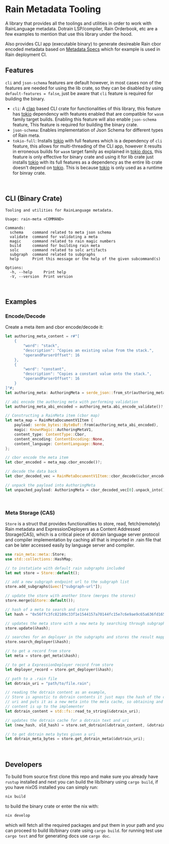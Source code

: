 # Rain Metadata Tooling
A library that provides all the toolings and utilities in order to work with RainLanguage metadata. Dotrain LSP/compiler, Rain Orderbook, etc are a few examples to mention that use this library under the hood.

Also provides CLI app (executable binary) to generate desireable Rain cbor encoded metadata based on [Metadata Specs](https://github.com/rainprotocol/specs/blob/main/metadata-v1.md) which for example is used in Rain deployment CI.
<br>

## Features
`cli` and `json-schema` features are default however, in most cases non of the features are needed for using the lib crate, so they can be disabled by using `default-features = false`, just be aware that `cli` feature is required for building the binary.

- `cli`: A [clap](https://docs.rs/clap/latest/clap/) based CLI crate for functionalities of this library, this feature has [tokio](https://docs.rs/tokio/latest/tokio/) dependency with features enabled that are compatible for `wasm` family target builds. Enabling this feature will also enable `json-schema` feature, This feature is required for building the binary crate.
- `json-schema`: Enables implementation of Json Schema for different types of Rain meta.
- `tokio-full`: Installs [tokio](https://docs.rs/tokio/latest/tokio/) with full features which is a dependency of `cli` feature, this allows for multi-threading of the CLI app, however it results in erroneous builds for `wasm` target family as explained in [tokio docs](https://docs.rs/tokio/latest/tokio/#wasm-support), this feature is only effective for binary crate and using it for lib crate just installs [tokio](https://docs.rs/tokio/latest/tokio/) with its full features as a dependency as the entire lib crate doesn't depend on [tokio](https://docs.rs/tokio/latest/tokio/). This is because [tokio](https://docs.rs/tokio/latest/tokio/) is only used as a runtime for binray crate.
<br>

## CLI (Binary Crate)
    Tooling and utilities for RainLanguage metadata.

    Usage: rain-meta <COMMAND>

    Commands:
      schema    command related to meta json schema
      validate  command for validating a meta
      magic     command related to rain magic numbers
      build     command for building rain meta
      solc      command related to solc artifacts
      subgraph  command related to subgraphs
      help      Print this message or the help of the given subcommand(s)

    Options:
      -h, --help     Print help
      -V, --version  Print version
<br>

## Examples
### Encode/Decode
Create a meta item and cbor encode/decode it:
```rust
let authoring_meta_content = r#"[
    {
        "word": "stack",
        "description": "Copies an existing value from the stack.",
        "operandParserOffset": 16
    },
    {
        "word": "constant",
        "description": "Copies a constant value onto the stack.",
        "operandParserOffset": 16
    }
]"#;
let authoring_meta: AuthoringMeta = serde_json::from_str(authoring_meta_content)?;

// abi encode the authoring meta with performing validation
let authoring_meta_abi_encoded = authoring_meta.abi_encode_validate()?;

// Constructing a RainMeta item (cbor map)
let meta_map = RainMetaDocumentV1Item {
    payload: serde_bytes::ByteBuf::from(authoring_meta_abi_encoded),
    magic: KnownMagic::AuthoringMetaV1,
    content_type: ContentType::Cbor,
    content_encoding: ContentEncoding::None,
    content_language: ContentLanguage::None,
};

// cbor encode the meta item
let cbor_encoded = meta_map.cbor_encode()?;

// decode the data back
let cbor_decoded_vec = RainMetaDocumentV1Item::cbor_decode(&cbor_encoded)?;

// unpack the payload into AuthoringMeta
let unpacked_payload: AuthoringMeta = cbor_decoded_vec[0].unpack_into()?;
```
<br>

### Meta Storage (CAS)
`Store` is a struct that provides functionalities to store, read, fetch(remotely) Rain metadata and ExpressionDeployers as a Content Addressed Storage(CAS), which is a critical piece of dotrain language server protocol and compiler implementation by caching all that is imported in .rain file that can be later accessed easily by language server and compiler.
```rust
use rain_meta::meta::Store;
use std::collections::HashMap;

// to instatiate with default rain subgraphs included
let mut store = Store::default();

// add a new subgraph endpoint url to the subgraph list
store.add_subgraphs(&vec!["subgraph-url"]);

// update the store with another Store (merges the stores)
store.merge(&Store::default());

// hash of a meta to search and store
let hash = "0x56ffc3fc82109c33f1e1544157a70144fc15e7c6e9ae9c65a636fd165b1bc51c";

// updates the meta store with a new meta by searching through subgraphs
store.update(&hash);

// searches for an deployer in the subgraphs and stores the result mapped to the hash
store.search_deployer(&hash);

// to get a record from store
let meta = store.get_meta(&hash);

// to get a ExpressionDeployer record from store
let deployer_record = store.get_deployer(&hash);

// path to a .rain file
let dotrain_uri = "path/to/file.rain";

// reading the dotrain content as an example,
// Store is agnostic to dotrain contents it just maps the hash of the content to the given
// uri and puts it as a new meta into the meta cache, so obtaining and passing the correct
// content is up to the implementer
let dotrain_content = std::fs::read_to_string(&dotrain_uri);

// updates the dotrain cache for a dotrain text and uri
let (new_hash, old_hash) = store.set_dotrain(&dotrain_content, &dotrain_uri, false)?;

// to get dotrain meta bytes given a uri
let dotrain_meta_bytes = store.get_dotrain_meta(&dotrain_uri);
```
<br>

## Developers
To build from source first clone this repo and make sure you already have `rustup` installed and next you can build the lib/binary using `cargo build`, if you have nixOS installed you can simply run:
```bash
nix build
```
to build the binary crate or enter the nix with:
```bash
nix develop
```
which will fetch all the required packages and put them in your path and you can proceed to build lib/binary crate using `cargo build`.
for running test use `cargo test` and for generating docs use `cargo doc`.